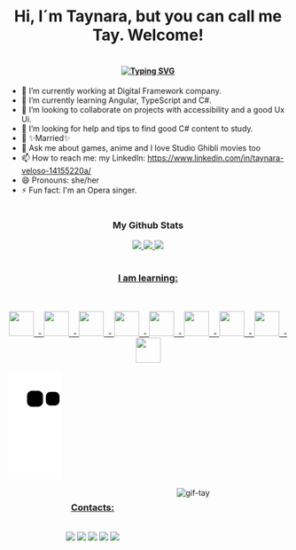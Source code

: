 <h1 align="center">Hi, I´m Taynara, but you can call me Tay. Welcome! </h1>

# <h4 align="center">[![Typing SVG](https://readme-typing-svg.herokuapp.com?color=%23F7F6F7&lines=I'm+still+new+as+a+developer;I+accept+constructive+opinions;To+improve+myself+as+a+Developer)](https://git.io/typing-svg)</h4>


- 🔭 I’m currently working at Digital Framework company.
- 🌱 I’m currently learning Angular, TypeScript and C#.
- 👯 I’m looking to collaborate on projects with accessibility and a good Ux Ui.
- 🤔 I’m looking for help and tips to find good C# content to study.
- 💍 ✨Married✨
- 💬 Ask me about games, anime and I love Studio Ghibli movies too
- 📫 How to reach me: my LinkedIn: https://www.linkedin.com/in/taynara-veloso-14155220a/
- 😄 Pronouns: she/her
- ⚡ Fun fact: I'm an Opera singer.

# <h3 align="center">My Github Stats</h3>
  
<div align="center">
<a href="https://github.com/Taynara-Veloso">
<img height="190em" src="https://github-readme-stats.vercel.app/api?username=Taynara-Veloso&show_icons=true&theme=radical&hide_border=true&include_all_commits=true&count_private=true"/>
<img height="190em" src="https://github-readme-streak-stats.herokuapp.com/?user=Taynara-Veloso&layout=compact&theme=radical&hide_border=true"/>
<img height="190em" src="https://github-readme-stats.vercel.app/api/top-langs/?username=Taynara-Veloso&layout=compact&hide_border=true&langs_count=7&theme=radical"/>  
</div>
  
# <h3 align="center"> I am learning:</h3><br>
<div align="center" style="display: inline_block"><br>
  <img height="45px" width="45px" src="https://cdn.jsdelivr.net/gh/devicons/devicon/icons/csharp/csharp-original.svg" /> 	&nbsp;&#45;
  <img height="45px" width="45px" src="https://cdn.jsdelivr.net/gh/devicons/devicon/icons/dotnetcore/dotnetcore-original.svg" /> &nbsp;&#45;
  <img height="45px" width="45px" src="https://cdn.jsdelivr.net/gh/devicons/devicon/icons/python/python-original-wordmark.svg" /> 	&nbsp;&#45;
  <img height="45px" width="45px" src="https://cdn.jsdelivr.net/gh/devicons/devicon/icons/javascript/javascript-plain.svg" /> 	&nbsp;&#45;
  <img height="45px" width="45px" src="https://cdn.jsdelivr.net/gh/devicons/devicon/icons/typescript/typescript-original.svg" /> 	&nbsp;&#45;
  <img height="45px" width="45px" src="https://cdn.jsdelivr.net/gh/devicons/devicon/icons/html5/html5-original.svg" /> &nbsp;&#45;
  <img height="45px" width="45px" src="https://cdn.jsdelivr.net/gh/devicons/devicon/icons/css3/css3-original.svg" /> &nbsp;&#45;
  <img height="45px" width="45px" src="https://cdn.jsdelivr.net/gh/devicons/devicon/icons/angularjs/angularjs-original.svg" /> &nbsp;&#45;
  <img height="45px" width="45px" src="https://cdn.jsdelivr.net/gh/devicons/devicon/icons/azure/azure-original.svg"/>
</div>

![Snake animation](https://github.com/Taynara-Veloso/Taynara-Veloso/blob/output/github-contribution-grid-snake.svg)

<img align="right" height="200px" width="200px" alt="gif-tay" src="https://i.imgur.com/TpgUqTM.png">

# <h3 align="center">Contacts:</h3><br>

<div align="center">
<a href="https://www.facebook.com/profile.php?id=100007698904445" target="_blank"><img src="https://img.shields.io/badge/Facebook-1877F2?style=for-the-badge&logo=facebook&logoColor=white" target="_blank"></a>
<a href="https://instagram.com/sra.kaesarac" target="_blank"><img src="https://img.shields.io/badge/-Instagram-%23E4405F?style=for-the-badge&logo=instagram&logoColor=white" target="_blank"></a>  
<a href="https://web.telegram.org/k/" target="_blank"><img src="https://img.shields.io/badge/Telegram-2CA5E0?style=for-the-badge&logo=telegram&logoColor=white" target="_blank"></a>
<a href = "mailto:contato@Taynara_Santos"><img src="https://img.shields.io/badge/Gmail-D14836?style=for-the-badge&logo=gmail&logoColor=white" target="_blank"></a>
<a href="https://www.linkedin.com/in/taynara-veloso-14155220a/" target="_blank"><img src="https://img.shields.io/badge/-LinkedIn-%230077B5?style=for-the-badge&logo=linkedin&logoColor=white" target="_blank"></a> 
  
</div>

